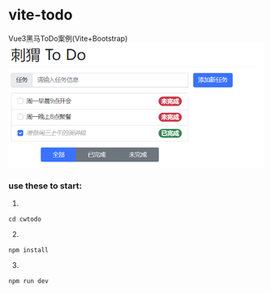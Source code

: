 # vite-todo
Vue3黑马ToDo案例(Vite+Bootstrap)    
![](cwtodo/src/assets/demo.png)
### use these to start:
1.
 ```
 cd cwtodo
 ```
2.
 ```
 npm install
 ``` 
3.
 ```
 npm run dev
 ```